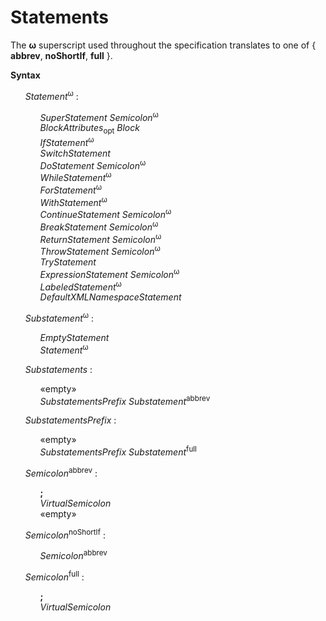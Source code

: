 # Statements

The **ω** superscript used throughout the specification translates to one of { **abbrev**, **noShortIf**, **full** }.

**Syntax**

<ul>
    <i>Statement</i><sup>ω</sup> :
    <ul>
        <i>SuperStatement</i> <i>Semicolon</i><sup>ω</sup><br>
        <i>BlockAttributes</i><sub>opt</sub> <i>Block</i><br>
        <i>IfStatement</i><sup>ω</sup><br>
        <i>SwitchStatement</i><br>
        <i>DoStatement</i> <i>Semicolon</i><sup>ω</sup><br>
        <i>WhileStatement</i><sup>ω</sup><br>
        <i>ForStatement</i><sup>ω</sup><br>
        <i>WithStatement</i><sup>ω</sup><br>
        <i>ContinueStatement</i> <i>Semicolon</i><sup>ω</sup><br>
        <i>BreakStatement</i> <i>Semicolon</i><sup>ω</sup><br>
        <i>ReturnStatement</i> <i>Semicolon</i><sup>ω</sup><br>
        <i>ThrowStatement</i> <i>Semicolon</i><sup>ω</sup><br>
        <i>TryStatement</i><br>
        <i>ExpressionStatement</i> <i>Semicolon</i><sup>ω</sup><br>
        <i>LabeledStatement</i><sup>ω</sup><br>
        <i>DefaultXMLNamespaceStatement</i>
    </ul>
</ul>

<ul>
    <i>Substatement</i><sup>ω</sup> :
    <ul>
        <i>EmptyStatement</i><br>
        <i>Statement</i><sup>ω</sup>
    </ul>
</ul>

<ul>
    <i>Substatements</i> :
    <ul>
        «empty»<br>
        <i>SubstatementsPrefix</i> <i>Substatement</i><sup>abbrev</sup>
    </ul>
</ul>

<ul>
    <i>SubstatementsPrefix</i> :
    <ul>
        «empty»<br>
        <i>SubstatementsPrefix</i> <i>Substatement</i><sup>full</sup>
    </ul>
</ul>

<ul>
    <i>Semicolon</i><sup>abbrev</sup> :
    <ul>
        <b>;</b><br>
        <i>VirtualSemicolon</i><br>
        «empty»
    </ul>
</ul>

<ul>
    <i>Semicolon</i><sup>noShortIf</sup> :
    <ul>
        <i>Semicolon</i><sup>abbrev</sup>
    </ul>
</ul>

<ul>
    <i>Semicolon</i><sup>full</sup> :
    <ul>
        <b>;</b><br>
        <i>VirtualSemicolon</i>
    </ul>
</ul>